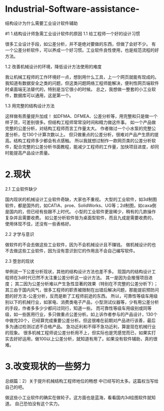 # Industrial-Software-assistance-
结构设计为什么需要工业设计软件辅助

#1 1.结构设计师急需工业设计软件的原因
1.1 给工程师一个好的设计习惯

很多工业设计手段，如公差分析，并不是绝对要做的东西，但做了会好不少。
有一个公差分析软件，可以养成一个好习惯。工业软件良性使用，也是规范流程的好方法。

1.2 改善机械设计的环境，降低设计方法使用的难度

我让机械工程师的工作环境好一点，想到用什么工具，上一个网页就能有现成的。
我知道有数据安全之类的问题，但这类问题网络工程师能解决，便利性网页端软件时桌面端无法替代的，特别是当它很小的时候。
总之，我想做一整套的小工业软件，数据库可以通用，这是第一个。

1.3 用完整的结构设计方法

这样做有质量提升加成！
如DFMA、DFMEA、公差分析等，用完整和只是做一个样子货，可差别很多。但结构工程师常常没时间和精力做这件事。
如一个产品做完整的公差分析，对结构工程师而言工作量太大。
作者做过一个小水泵的完整公差分析，在130个计算次数以上。
但只做重点的公差分析，很难对产品产生质的提高。结构工程师多少都会有点感触。
所以我就想过制作一款网页类的公差分析软件，配合完整的公差分析书面教程，能减少工程师的工作量，加快项目进度，却同时能提高产品设计质量。

 
# 2.现状
2.1 工业软件缺少

国内现状的机械设计工业软件奇缺，大家也不重视。
大型的工业软件，如3d制图软件，都是国外的，如CATIA、proe、SolidWorks、UG等；2d制图，如caxa倒是国内的，但已经有些跟不上时代。
小型的工业软件更是稀少，稍有的几款操作复杂并且需要收费。
如公差分析软件皆为桌面型软件，而且九成是需要收费的，使用体现不佳，还没有一些表格好。

2.2 才学与意识

做软件的不会去做这些工业软件，因为不会机械设计且不赚钱。
做机械设计的也不去做这些工业软件，因为没有意识到它的作用且不会自己编写软件。

2.3 堕怠的现状

举例说一下公差分析现状，其他的结构设计方法也差不多。
现国内的结构设计工程师在3d时代已然不太注重公差分析这一设计方法。
其一是因为会推慢项目进度；
其二因为公差分析难以产生急性显著的效果（特别在不完整的公差分析下）；
其三由于国内风气，很多工程师的职责被限制在出错后解决问题，那能提前预防问题的好方法-公差分析，反而是断了工程师前途的东西。
所以，可靠性等级车用级别以下的机械行业，如家电、消费类电子产品，小型测试仪器等，少有用公差分析的手段，作者多多少少都问过同行，知道一些。
而可靠性等级车用级别或同等级，如一些医用行业，多只做重点公差分析。如上诉作者参与的产品设计，130个中做完20个，已经算完成重要公差分析。但这很难在前期对产品进行该善，最后多为通过检测过滤不合格产品。
急功近利和不得不急功近利，算是现在机械行业的现象。
很多机械工程师说公差分析用不上，但实际也是凭感觉而已，如果实打实去好好运用，做100以上公差分析，就知道有用了。如果没有软件辅助，真的很难。

# 3.改变现状的一些努力

总纲篇：2）关于提升机械结构工程师地位的畅想
 中已经写的太多。这篇权当写给自己的吧。
 
做这些小工业软件的确实在做轮子。这方面也是蓝海，看看国内3d绘图软件就知道。
自己恐怕没有这个实力。

